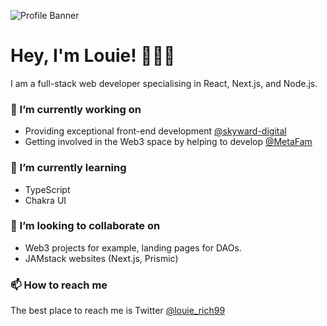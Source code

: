 ![Profile Banner](https://user-images.githubusercontent.com/60019261/149430583-f2d54132-42da-4141-a1a3-9306adef383a.png)

# Hey, I'm Louie! 🙋🏼‍♂️
I am a full-stack web developer specialising in React, Next.js, and Node.js. 

### 🔭 I’m currently working on
- Providing exceptional front-end development [@skyward-digital](https://github.com/skyward-digital)
- Getting involved in the Web3 space by helping to develop [@MetaFam](https://github.com/MetaFam)

### 🌱 I’m currently learning
- TypeScript
- Chakra UI

### 👯 I’m looking to collaborate on
- Web3 projects for example, landing pages for DAOs.
- JAMstack websites (Next.js, Prismic)

### 📫 How to reach me
The best place to reach me is Twitter [@louie_rich99](https://twitter.com/Louie_Rich99)
